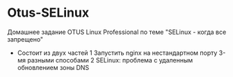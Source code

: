# Otus-SELinux
Домашнее задание OTUS Linux Professional по теме "SELinux - когда все запрещено"

* Состоит из двух частей
1 Запустить nginx на нестандартном порту 3-мя разными способами
2 SELinux: проблема с удаленным обновлением зоны DNS

